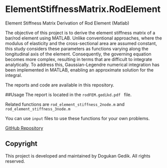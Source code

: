 # ElementStiffnessMatrix.RodElement
Element Stiffness Matrix Derivation of Rod Element (Matlab) 

The objective of this project is to derive the element stiffness matrix of a bar/rod element using MATLAB. Unlike conventional approaches, where the modulus of elasticity and the cross-sectional area are assumed constant, this study considers these parameters as functions varying along the longitudinal axis of the element. Consequently, the governing equation becomes more complex, resulting in terms that are difficult to integrate analytically. To address this, Gaussian-Legendre numerical integration has been implemented in MATLAB, enabling an approximate solution for the integral.

The reports and code are available in this repository.

##Usage
The report is located in the `rodFEM.gedikd.pdf ` file.

Related functions are `rod_element_stiffness_2node.m` and `rod_element_stiffness_3node.m`

You can use `input` files to use these functions for your own problems. 


[GitHub Repository](https://github.com/gedikd/ElementStiffnessMatrix.RodElement)


## Copyright
This project is developed and maintained by Dogukan Gedik. All rights reserved.
